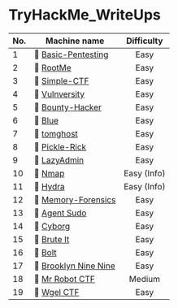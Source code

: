 # TryHackMe_WriteUps

| No.   | Machine name                                                                               |  Difficulty |
| ----- | ------------------------------------------------------------------------------------------ | :----------:|
| 1     | :green_book: [Basic-Pentesting](../main/Basic-Pentesting-room/Basic-Pentesting-room.md)    | Easy        |
| 2     | :green_book: [RootMe](../main/RootMe-room/RootMe-room.md)                                  | Easy        |
| 3     | :green_book: [Simple-CTF](../main/Simple-CTF-room/Simple-CTF-room.md)                      | Easy        |
| 4     | :green_book: [Vulnversity](../main/Vulnversity-room/Vulnversity-room.md)                   | Easy        |
| 5     | :green_book: [Bounty-Hacker](../main/Bounty-Hacker-room/Bounty-Hacker-room.md)             | Easy        |
| 6     | :green_book: [Blue](../main/Blue-room/Blue-room.md)                                        | Easy        |
| 7     | :green_book: [tomghost](../main/tomghost-room/tomghost-room.md)                            | Easy        |
| 8     | :green_book: [Pickle-Rick](../main/Pickle-Rick-room/Pickle-Rick-room.md)                   | Easy        |
| 9     | :green_book: [LazyAdmin](../main/LazyAdmin-room/LazyAdmin-room.md)                         | Easy        |
| 10    | :green_book: [Nmap](../main/Nmap-room/Nmap-room.md)                                        | Easy (Info) |
| 11    | :green_book: [Hydra](../main/Hydra-room/Hydra-room.md)                                     | Easy (Info) |
| 12    | :green_book: [Memory-Forensics](../main/Memory-Forensics-room/Memory-Forensics-room.md)    | Easy        |
| 13    | :green_book: [Agent Sudo](../main/Agent-Sudo-room/Agent-Sudo-room.md)                      | Easy        |
| 14    | :green_book: [Cyborg](../main/Cyborg-room/Cyborg-room.md)                                  | Easy        |
| 15    | :green_book: [Brute It](../main/Brute-It-room/Brute-It-room.md)                            | Easy        |
| 16    | :green_book: [Bolt](../main/Bolt-room/Bolt-room.md)                                        | Easy        |
| 17    | :green_book: [Brooklyn Nine Nine](../main/Brooklyn-Nine-Nine/Brooklyn-Nine-Nine.md)        | Easy        |
| 18    | :green_book: [Mr Robot CTF](../main/Mr-Robot-CTF-room/Mr-Robot-CTF-room.md)                | Medium      |
| 19    | :green_book: [Wgel CTF](../main/Wgel-CTF-room/Wgel-CTF-room.md)                            | Easy        |


